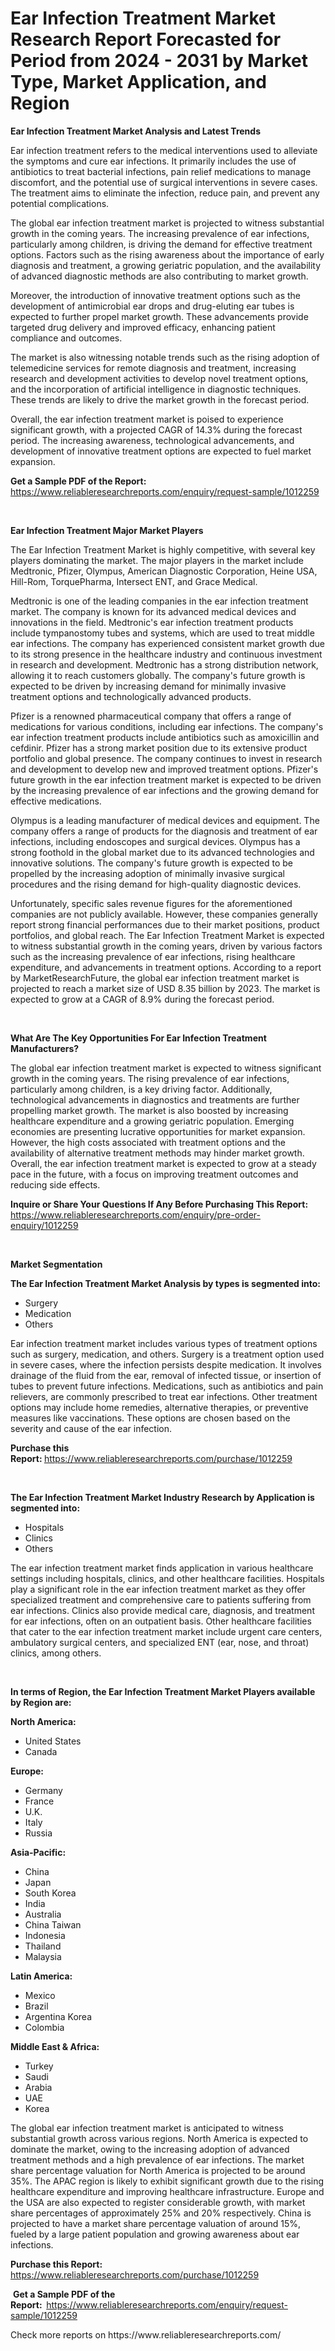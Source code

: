 <p><h1>Ear Infection Treatment Market Research Report Forecasted for Period from 2024 -  2031 by Market Type, Market Application, and Region</h1></p><p><strong>Ear Infection Treatment Market Analysis and Latest Trends</strong></p>
<p><p>Ear infection treatment refers to the medical interventions used to alleviate the symptoms and cure ear infections. It primarily includes the use of antibiotics to treat bacterial infections, pain relief medications to manage discomfort, and the potential use of surgical interventions in severe cases. The treatment aims to eliminate the infection, reduce pain, and prevent any potential complications.</p><p>The global ear infection treatment market is projected to witness substantial growth in the coming years. The increasing prevalence of ear infections, particularly among children, is driving the demand for effective treatment options. Factors such as the rising awareness about the importance of early diagnosis and treatment, a growing geriatric population, and the availability of advanced diagnostic methods are also contributing to market growth.</p><p>Moreover, the introduction of innovative treatment options such as the development of antimicrobial ear drops and drug-eluting ear tubes is expected to further propel market growth. These advancements provide targeted drug delivery and improved efficacy, enhancing patient compliance and outcomes.</p><p>The market is also witnessing notable trends such as the rising adoption of telemedicine services for remote diagnosis and treatment, increasing research and development activities to develop novel treatment options, and the incorporation of artificial intelligence in diagnostic techniques. These trends are likely to drive the market growth in the forecast period.</p><p>Overall, the ear infection treatment market is poised to experience significant growth, with a projected CAGR of 14.3% during the forecast period. The increasing awareness, technological advancements, and development of innovative treatment options are expected to fuel market expansion.</p></p>
<p><strong>Get a Sample PDF of the Report:&nbsp;</strong> <a href="https://www.reliableresearchreports.com/enquiry/request-sample/1012259">https://www.reliableresearchreports.com/enquiry/request-sample/1012259</a></p>
<p>&nbsp;</p>
<p><strong>Ear Infection Treatment Major Market Players</strong></p>
<p><p>The Ear Infection Treatment Market is highly competitive, with several key players dominating the market. The major players in the market include Medtronic, Pfizer, Olympus, American Diagnostic Corporation, Heine USA, Hill-Rom, TorquePharma, Intersect ENT, and Grace Medical.</p><p>Medtronic is one of the leading companies in the ear infection treatment market. The company is known for its advanced medical devices and innovations in the field. Medtronic's ear infection treatment products include tympanostomy tubes and systems, which are used to treat middle ear infections. The company has experienced consistent market growth due to its strong presence in the healthcare industry and continuous investment in research and development. Medtronic has a strong distribution network, allowing it to reach customers globally. The company's future growth is expected to be driven by increasing demand for minimally invasive treatment options and technologically advanced products.</p><p>Pfizer is a renowned pharmaceutical company that offers a range of medications for various conditions, including ear infections. The company's ear infection treatment products include antibiotics such as amoxicillin and cefdinir. Pfizer has a strong market position due to its extensive product portfolio and global presence. The company continues to invest in research and development to develop new and improved treatment options. Pfizer's future growth in the ear infection treatment market is expected to be driven by the increasing prevalence of ear infections and the growing demand for effective medications.</p><p>Olympus is a leading manufacturer of medical devices and equipment. The company offers a range of products for the diagnosis and treatment of ear infections, including endoscopes and surgical devices. Olympus has a strong foothold in the global market due to its advanced technologies and innovative solutions. The company's future growth is expected to be propelled by the increasing adoption of minimally invasive surgical procedures and the rising demand for high-quality diagnostic devices.</p><p>Unfortunately, specific sales revenue figures for the aforementioned companies are not publicly available. However, these companies generally report strong financial performances due to their market positions, product portfolios, and global reach. The Ear Infection Treatment Market is expected to witness substantial growth in the coming years, driven by various factors such as the increasing prevalence of ear infections, rising healthcare expenditure, and advancements in treatment options. According to a report by MarketResearchFuture, the global ear infection treatment market is projected to reach a market size of USD 8.35 billion by 2023. The market is expected to grow at a CAGR of 8.9% during the forecast period.</p></p>
<p>&nbsp;</p>
<p><strong>What Are The Key Opportunities For Ear Infection Treatment Manufacturers?</strong></p>
<p><p>The global ear infection treatment market is expected to witness significant growth in the coming years. The rising prevalence of ear infections, particularly among children, is a key driving factor. Additionally, technological advancements in diagnostics and treatments are further propelling market growth. The market is also boosted by increasing healthcare expenditure and a growing geriatric population. Emerging economies are presenting lucrative opportunities for market expansion. However, the high costs associated with treatment options and the availability of alternative treatment methods may hinder market growth. Overall, the ear infection treatment market is expected to grow at a steady pace in the future, with a focus on improving treatment outcomes and reducing side effects.</p></p>
<p><strong>Inquire or Share Your Questions If Any Before Purchasing This Report:</strong> <a href="https://www.reliableresearchreports.com/enquiry/pre-order-enquiry/1012259">https://www.reliableresearchreports.com/enquiry/pre-order-enquiry/1012259</a></p>
<p>&nbsp;</p>
<p><strong>Market Segmentation</strong></p>
<p><strong>The Ear Infection Treatment Market Analysis by types is segmented into:</strong></p>
<p><ul><li>Surgery</li><li>Medication</li><li>Others</li></ul></p>
<p><p>Ear infection treatment market includes various types of treatment options such as surgery, medication, and others. Surgery is a treatment option used in severe cases, where the infection persists despite medication. It involves drainage of the fluid from the ear, removal of infected tissue, or insertion of tubes to prevent future infections. Medications, such as antibiotics and pain relievers, are commonly prescribed to treat ear infections. Other treatment options may include home remedies, alternative therapies, or preventive measures like vaccinations. These options are chosen based on the severity and cause of the ear infection.</p></p>
<p><strong>Purchase this Report:&nbsp;</strong><a href="https://www.reliableresearchreports.com/purchase/1012259">https://www.reliableresearchreports.com/purchase/1012259</a></p>
<p>&nbsp;</p>
<p><strong>The Ear Infection Treatment Market Industry Research by Application is segmented into:</strong></p>
<p><ul><li>Hospitals</li><li>Clinics</li><li>Others</li></ul></p>
<p><p>The ear infection treatment market finds application in various healthcare settings including hospitals, clinics, and other healthcare facilities. Hospitals play a significant role in the ear infection treatment market as they offer specialized treatment and comprehensive care to patients suffering from ear infections. Clinics also provide medical care, diagnosis, and treatment for ear infections, often on an outpatient basis. Other healthcare facilities that cater to the ear infection treatment market include urgent care centers, ambulatory surgical centers, and specialized ENT (ear, nose, and throat) clinics, among others.</p></p>
<p>&nbsp;</p>
<p><strong>In terms of Region, the Ear Infection Treatment Market Players available by Region are:</strong></p>
<p>
    <p> <strong> North America: </strong>
        <ul>
            <li>United States</li>
            <li>Canada</li>
        </ul>
        </p> 
    <p> <strong> Europe: </strong>
        <ul>
            <li>Germany</li>
            <li>France</li>
            <li>U.K.</li>
            <li>Italy</li>
            <li>Russia</li>
        </ul>
        </p> 
    <p> <strong> Asia-Pacific: </strong>
        <ul>
            <li>China</li>
            <li>Japan</li>
            <li>South Korea</li>
            <li>India</li>
            <li>Australia</li>
            <li>China Taiwan</li>
            <li>Indonesia</li>
            <li>Thailand</li>
            <li>Malaysia</li>
        </ul>
        </p> 
    <p> <strong> Latin America: </strong>
        <ul>
            <li>Mexico</li>
            <li>Brazil</li>
            <li>Argentina Korea</li>
            <li>Colombia</li>
        </ul>
        </p> 
    <p> <strong> Middle East & Africa: </strong>
        <ul>
            <li>Turkey</li>
            <li>Saudi</li>
            <li>Arabia</li>
            <li>UAE</li>
            <li>Korea</li>
        </ul>
    </p>
    </p>
<p><p>The global ear infection treatment market is anticipated to witness substantial growth across various regions. North America is expected to dominate the market, owing to the increasing adoption of advanced treatment methods and a high prevalence of ear infections. The market share percentage valuation for North America is projected to be around 35%. The APAC region is likely to exhibit significant growth due to the rising healthcare expenditure and improving healthcare infrastructure. Europe and the USA are also expected to register considerable growth, with market share percentages of approximately 25% and 20% respectively. China is projected to have a market share percentage valuation of around 15%, fueled by a large patient population and growing awareness about ear infections.</p></p>
<p><strong>Purchase this Report: </strong><a href="https://www.reliableresearchreports.com/purchase/1012259">https://www.reliableresearchreports.com/purchase/1012259</a></p>
<p>&nbsp;<strong>Get a Sample PDF of the Report:&nbsp;&nbsp;</strong><a href="https://www.reliableresearchreports.com/enquiry/request-sample/1012259">https://www.reliableresearchreports.com/enquiry/request-sample/1012259</a></p>
<p><strong></strong></p>
<p>Check more reports on https://www.reliableresearchreports.com/</p>